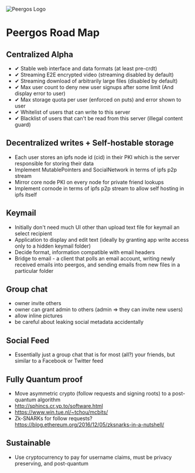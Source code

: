 ![Peergos Logo](https://peergos.org/theme/img/peergos/logo-main.svg)

Peergos Road Map
========


Centralized Alpha
------------
 - &#10004; Stable web interface and data formats (at least pre-crdt)
 - &#10004; Streaming E2E encrypted video (streaming disabled by default)
 - &#10004; Streaming download of arbitrarily large files (disabled by default)
 - &#10004; Max user count to deny new user signups after some limit (And display error to user)
 - &#10004; Max storage quota per user (enforced on puts) and error shown to user
 - &#10004; Whitelist of users that can write to this server
 - &#10004; Blacklist of users that can't be read from this server (illegal content guard)
 
Decentralized writes + Self-hostable storage
------------
 - Each user stores an ipfs node id (cid) in their PKI which is the server responsible for storing their data
 - Implement MutablePointers and SocialNetwork in terms of ipfs p2p stream
 - Mirror core node PKI on every node for private friend lookups
 - Implement cornode in terms of ipfs p2p stream to allow self hosting in ipfs itself

Keymail
------------
 - Initially don't need much UI other than upload text file for keymail an select recipient
 - Application to display and edit text (ideally by granting app write access only to a hidden keymail folder)
 - Decide format, information compatible with email headers
 - Bridge to email - a client that polls an email account, writing newly received emails into peergos, and sending emails from new files in a particular folder

Group chat
------------
 - owner invite others
 - owner can grant admin to others (admin => they can invite new users)
 - allow inline pictures
 - be careful about leaking social metadata accidentally

Social Feed
------------
 - Essentially just a group chat that is for most (all?) your friends, but similar to a Facebook or Twitter feed

Fully Quantum proof
------------
 - Move asymmetric crypto (follow requests and signing roots) to a post-quantum algorithm
 - http://sphincs.cr.yp.to/software.html
 - https://www.win.tue.nl/~tchou/mcbits/
  - Zk-SNARKs for follow requests? https://blog.ethereum.org/2016/12/05/zksnarks-in-a-nutshell/

Sustainable
------------
 - Use cryptocurrency to pay for username claims, must be privacy preserving, and post-quantum
